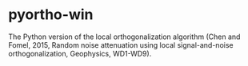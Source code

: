 # pyortho-win
The Python version of the local orthogonalization algorithm (Chen and Fomel, 2015, Random noise attenuation using local signal-and-noise orthogonalization, Geophysics, WD1-WD9).
